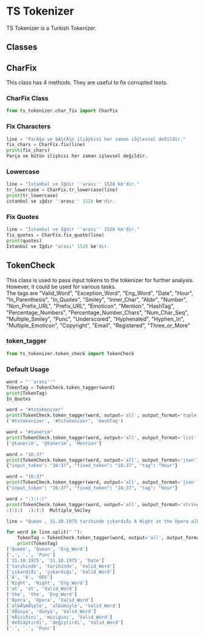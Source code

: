 # TS Tokenizer

TS Tokenizer is a Turkish Tokenizer.

## Classes

## CharFix

This class has 4 methods. They are useful to fix corrupted texts.

### CharFix Class

```python
from ts_tokenizer.char_fix import CharFix
```

### Fix Characters

```python
line = "ParÃ§a ve bÃ¼tÃ¼n iliåÿkisi her zaman iåÿlevsel deðildir."
fix_chars = CharFix.fix(line)
print(fix_chars)
Parça ve bütün ilişkisi her zaman işlevsel değildir.
```
### Lowercase

```python
line = "İstanbul ve Iğdır ''arası'' 1528 km'dir."
tr_lowercase = CharFix.tr_lowercase(line)
print(tr_lowercase)
istanbul ve ığdır ''arası'' 1528 km'dir.
```
### Fix Quotes

```python
line = "İstanbul ve Iğdır ''arası'' 1528 km'dir."
fix_quotes = CharFix.fix_quote(line)
print(quotes)
İstanbul ve Iğdır "arası" 1528 km'dir.
```


## TokenCheck

This class is used to pass input tokens to the tokenizer for further analysis.
However, it could be used for various tasks.<br>
The tags are "Valid_Word", "Exception_Word", "Eng_Word", "Date", "Hour", "In_Parenthesis", "In_Quotes", "Smiley", "Inner_Char", "Abbr", "Number", "Non_Prefix_URL", "Prefix_URL", "Emoticon", "Mention", "HashTag", "Percentage_Numbers", "Percentage_Number_Chars", "Num_Char_Seq", "Multiple_Smiley", "Punc", "Underscored", "Hyphenated", "Hyphen_In", "Multiple_Emoticon", "Copyright", "Email", "Registered", "Three_or_More"

### token_tagger

```python
from ts_tokenizer.token_check import TokenCheck
```

### Default Usage
```python
word = "''arası''"
TokenTag = TokenCheck.token_tagger(word)
print(TokenTag)
In_Quotes
```

```python
word = "#tstokenizer"
print(TokenCheck.token_tagger(word, output='all', output_format='tuple'))  # Returns a tuple
('#tstokenizer', '#tstokenizer', 'HashTag')

word = "#tanerim"
print(TokenCheck.token_tagger(word, output='all', output_format='list'))   # Returns a list
['@tanerim', '@tanerim', 'Mention']

word = "16:37"
print(TokenCheck.token_tagger(word, output='all', output_format='json'))   # Returns a JSON string
{"input_token": "16:37", "fixed_token": "16:37", "tag": "Hour"}

word = "16:37"
print(TokenCheck.token_tagger(word, output='all', output_format='json'))   # Returns a JSON string
{"input_token": "16:37", "fixed_token": "16:37", "tag": "Hour"}

word = ":):):)"
print(TokenCheck.token_tagger(word, output='all', output_format='string'))   # Returns a tab-separated string
:):):)  :):):)  Multiple_Smiley
```

```python
line = "Queen , 31.10.1975 tarihinde çıkardıðı A Night at the Opera albÃ¼mÃ¼yle dÃ¼nya mÃ¼ziðini deðiåÿtirdi ."

for word in line.split(" "):
    TokenTag = TokenCheck.token_tagger(word, output='all', output_format='list')
    print(TokenTag)
['Queen', 'Queen', 'Eng_Word']
[',', ',', 'Punc']
['31.10.1975', '31.10.1975', 'Date']
['tarihinde', 'tarihinde', 'Valid_Word']
['çıkardıðı', 'çıkardığı', 'Valid_Word']
['A', 'A', 'OOV']
['Night', 'Night', 'Eng_Word']
['at', 'at', 'Valid_Word']
['the', 'the', 'Eng_Word']
['Opera', 'Opera', 'Valid_Word']
['albÃ¼mÃ¼yle', 'albümüyle', 'Valid_Word']
['dÃ¼nya', 'dünya', 'Valid_Word']
['mÃ¼ziðini', 'müziğini', 'Valid_Word']
['deðiåÿtirdi', 'değiştirdi', 'Valid_Word']
['.', '.', 'Punc']

```
